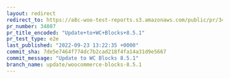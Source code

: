 ```yaml
---
layout: redirect
redirect_to: https://a8c-woo-test-reports.s3.amazonaws.com/public/pr/34807/e2e/index.html
pr_number: 34807
pr_title_encoded: "Update+to+WC+Blocks+8.5.1"
pr_test_type: e2e
last_published: "2022-09-23 13:22:35 +0000"
commit_sha: 7de5e7464f774dc7b2cad218f4fa14a31d9e5667
commit_message: "Update to WC Blocks 8.5.1"
branch_name: update/woocommerce-blocks-8.5.1
---
```

